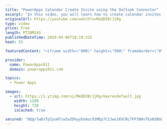 ```yaml
---
title: "PowerApps Calendar Create Invite using the Outlook Connector"
excerpt: "In this video, you will learn how to create calendar invites in Outlook using Power Apps. Attendenees, location, recurrence, status, and more are all covered in full detail. We leave no stone unturned.  Power Apps Training https://training.PowerApps911.com"
originalUrl: https://youtube.com/watch?v=MeQDIBrJjRg
type: video
price: Free
length: PT20M14S
publishedDateTime: 2020-04-06T18:19:33Z
heat: 55

featuredContent: "<iframe width=\"800\" height=\"500\" frameborder=\"0\" src=\"https://www.youtube.com/embed/MeQDIBrJjRg\" allow=\"accelerometer; autoplay; encrypted-media; gyroscope; picture-in-picture\" allowfullscreen></iframe>"

provider:
  name: PowerApps911
  domain: powerapps911.com

topics:
  - Power Apps

images:
  - url: https://i.ytimg.com/vi/MeQDIBrJjRg/maxresdefault.jpg
    width: 1280
    height: 720
    isCached: true

secured: "0QgrlwDsTpIyuH7cwIw2DkyyOxAuc91MEp7C2JwoiKVCRLTFP1NHvTExN3BG6bpSsk/mFsdBn9TeO+UXFVJW5HYY4uEpnBBKjWKJ8q+DSgWFxHddouee5e43pe/NvoTYeRiBLRFqa8Gj/KI+umWuSlXdUDeUOwWAFnisyqFXb8rdySJsyriDrVjLjCOn5PkulBmseh6kCJeGD+5QWn3CF7BlCzZ/3/FnjKYDINVG2/5/QBr8EPaM0Mq/+VW3rvh+IE/T9jYKg1Y3+PBeK+ylOno/bRDqsQB0I3kt61e+PmC062y7KXu7YKbIoRmutkfyJ0hbFthSWzAHbllzqLxLFxPfQHRbx4sxuba7EHlSKi+EVnoWCvO3J6nij1A25iWd4toyeN2RrAsXwlm2ikaL8/D6A/iXS/7xzAoZAZ1za90=;1o0XjpJbOv0WQ3qzuVwTzQ=="
---
```


